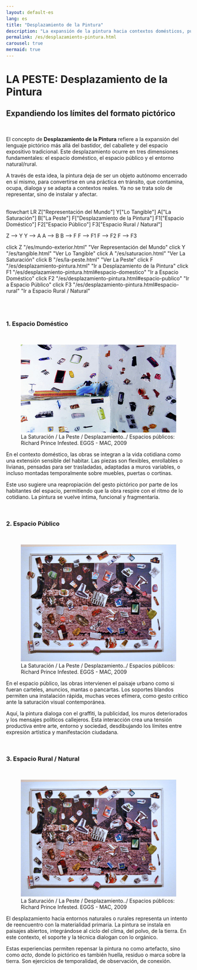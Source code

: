 ```yaml
---
layout: default-es  
lang: es  
title: "Desplazamiento de la Pintura"  
description: "La expansión de la pintura hacia contextos domésticos, públicos y naturales."  
permalink: /es/desplazamiento-pintura.html  
carousel: true
mermaid: true
---
```


<h1 class="titulo">LA PESTE: Desplazamiento de la Pintura</h1>
<h2 class="subtitulo">Expandiendo los límites del formato pictórico</h2>
<br>

<section class="parrafo">
  <p>
    El concepto de <strong>Desplazamiento de la Pintura</strong> refiere a la expansión del lenguaje pictórico más allá del bastidor, del caballete y del espacio expositivo tradicional. Este desplazamiento ocurre en tres dimensiones fundamentales: el espacio doméstico, el espacio público y el entorno natural/rural.
  </p>

  <p>
    A través de esta idea, la pintura deja de ser un objeto autónomo encerrado en sí mismo, para convertirse en una práctica en tránsito, que contamina, ocupa, dialoga y se adapta a contextos reales. Ya no se trata solo de representar, sino de instalar y afectar.
  </p>
</section>

<br>


<div class="mermaid">
flowchart LR
  Z["Representación del Mundo"]
  Y["Lo Tangible"]
  A["La Saturación"]
  B["La Peste"]
  F["Desplazamiento de la Pintura"]
  F1["Espacio Doméstico"]
  F2["Espacio Público"]
  F3["Espacio Rural / Natural"]

  Z --> Y
  Y --> A
  A --> B
  B --> F
  F --> F1
  F --> F2
  F --> F3

  click Z "/es/mundo-exterior.html" "Ver Representación del Mundo"
  click Y "/es/tangible.html" "Ver Lo Tangible"
  click A "/es/saturacion.html" "Ver La Saturación"
  click B "/es/la-peste.html" "Ver La Peste"
  click F "/es/desplazamiento-pintura.html" "Ir a Desplazamiento de la Pintura"
  click F1 "/es/desplazamiento-pintura.html#espacio-domestico" "Ir a Espacio Doméstico"
  click F2 "/es/desplazamiento-pintura.html#espacio-publico" "Ir a Espacio Público"
  click F3 "/es/desplazamiento-pintura.html#espacio-rural" "Ir a Espacio Rural / Natural"
</div>

<br><br>


<h3 class="subtitulo2" id="espacio-domestico">1. Espacio Doméstico</h3>
<br>
<figure class="imagen-con-caption">
  <img src="/assets/img/la-peste-ruido-fweason-024.jpg" alt="Intervención artística en espacio público" loading="lazy">
  <figcaption>La Saturación / La Peste / Desplazamiento../ Espacios públicos: Richard Prince Infested. EGGS - MAC, 2009</figcaption>
</figure>

<section class="parrafo">
  <p>
    En el contexto doméstico, las obras se integran a la vida cotidiana como una extensión sensible del habitar. Las piezas son flexibles, enrollables o livianas, pensadas para ser trasladadas, adaptadas a muros variables, o incluso montadas temporalmente sobre muebles, puertas o cortinas.
  </p>
  <p>
    Este uso sugiere una reapropiación del gesto pictórico por parte de los habitantes del espacio, permitiendo que la obra respire con el ritmo de lo cotidiano. La pintura se vuelve íntima, funcional y fragmentaria.
  </p>
</section>

<br>

<h3 class="subtitulo2" id="espacio-publico">2. Espacio Público</h3>
<br>
<figure class="imagen-con-caption">
  <img src="/assets/img/la-peste---intro01.jpg" alt="Intervención artística en espacio público" loading="lazy">
  <figcaption>La Saturación / La Peste / Desplazamiento../ Espacios públicos: Richard Prince Infested. EGGS - MAC, 2009</figcaption>
</figure>

<section class="parrafo">
  <p>
    En el espacio público, las obras intervienen el paisaje urbano como si fueran carteles, anuncios, mantas o pancartas. Los soportes blandos permiten una instalación rápida, muchas veces efímera, como gesto crítico ante la saturación visual contemporánea.
  </p>
  <p>
    Aquí, la pintura dialoga con el graffiti, la publicidad, los muros deteriorados y los mensajes políticos callejeros. Esta interacción crea una tensión productiva entre arte, entorno y sociedad, desdibujando los límites entre expresión artística y manifestación ciudadana.
  </p>
</section>

<br>

<h3 class="subtitulo2" id="espacio-rural">3. Espacio Rural / Natural</h3>
<br>
<figure class="imagen-con-caption">
  <img src="/assets/img/la-peste---intro01.jpg" alt="Intervención artística en espacio público" loading="lazy">
  <figcaption>La Saturación / La Peste / Desplazamiento../ Espacios públicos: Richard Prince Infested. EGGS - MAC, 2009</figcaption>
</figure>

<section class="parrafo">
  <p>
    El desplazamiento hacia entornos naturales o rurales representa un intento de reencuentro con la materialidad primaria. La pintura se instala en paisajes abiertos, integrándose al ciclo del clima, del polvo, de la tierra. En este contexto, el soporte y la técnica dialogan con lo orgánico.
  </p>
  <p>
    Estas experiencias permiten repensar la pintura no como artefacto, sino como <em>acto</em>, donde lo pictórico es también huella, residuo o marca sobre la tierra. Son ejercicios de temporalidad, de observación, de conexión.
  </p>
</section>

<br>
